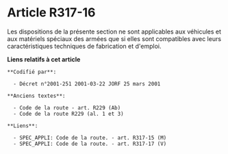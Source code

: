 # Article R317-16

Les dispositions de la présente section ne sont applicables aux véhicules et aux matériels spéciaux des armées que si elles
sont compatibles avec leurs caractéristiques techniques de fabrication et d'emploi.

**Liens relatifs à cet article**

	**Codifié par**:

	  - Décret n°2001-251 2001-03-22 JORF 25 mars 2001

	**Anciens textes**:

	  - Code de la route - art. R229 (Ab)
	  - Code de la route R229 (al. 1 et 3)

	**Liens**:

	  - SPEC_APPLI: Code de la route. - art. R317-15 (M)
	  - SPEC_APPLI: Code de la route. - art. R317-17 (V)
